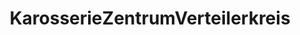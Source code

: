---
title: "KarosserieZentrumVerteilerkreis"
url: /bonn/karosseriezentrumverteilerkreis/
shop: Autowerkstatt
---